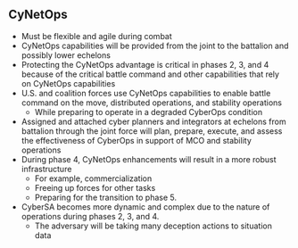 ## CyNetOps

- Must be flexible and agile during combat
- CyNetOps capabilities will be provided from the joint to the battalion and possibly lower echelons
- Protecting the CyNetOps advantage is critical in phases 2, 3, and 4 because of the critical battle command and other capabilities that rely on CyNetOps capabilities
- U.S. and coalition forces use CyNetOps capabilities to enable battle command on the move, distributed operations, and stability operations
    - While preparing to operate in a degraded CyberOps condition
- Assigned and attached cyber planners and integrators at echelons from battalion through the joint force will plan, prepare, execute, and assess the effectiveness of CyberOps in support of MCO and stability operations
- During phase 4, CyNetOps enhancements will result in a more robust infrastructure
    - For example, commercialization
    - Freeing up forces for other tasks
    - Preparing for the transition to phase 5.
- CyberSA becomes more dynamic and complex due to the nature of operations during phases 2, 3, and 4.
    - The adversary will be taking many deception actions to situation data
